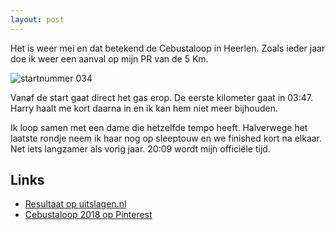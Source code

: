 ```yaml
---
layout: post
---
```


Het is weer mei en dat betekend de Cebustaloop in Heerlen. Zoals ieder jaar doe ik weer een aanval op mijn PR van de 5 Km.

![startnummer 034](https://i.pinimg.com/originals/5c/1b/9d/5c1b9daa9d2641bf24e6a5e4b23c0df9.png)

Vanaf de start gaat direct het gas erop. De eerste kilometer gaat in 03:47. Harry haalt me kort daarna in en ik kan hem niet meer bijhouden.

Ik loop samen met een dame die hetzelfde tempo heeft. Halverwege het laatste rondje neem ik haar nog op sleeptouw en we finished kort na elkaar. Net iets langzamer als vorig jaar. 20:09 wordt mijn officiële tijd.

## Links

* [Resultaat op uitslagen.nl](https://uitslagen.nl/uitslag?id=2018051700482&tl=nl&zk=tummers)
* [Cebustaloop 2018 op Pinterest](https://nl.pinterest.com/erictummers/cebustaloop-2018/)